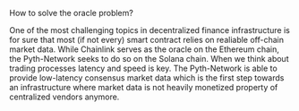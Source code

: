 How to solve the oracle problem?

One of the most challenging topics in decentralized finance infrastructure 
is for sure that most (if not every) smart contract relies on realiable off-chain
market data. While Chainlink serves as the oracle on the Ethereum chain, the Pyth-Network
seeks to do so on the Solana chain. 
When we think about trading processes latency and speed is key. The Pyth-Network is able to 
provide low-latency consensus market data which is the first step towards an 
infrastructure where market data is not heavily monetized property of centralized vendors anymore.
